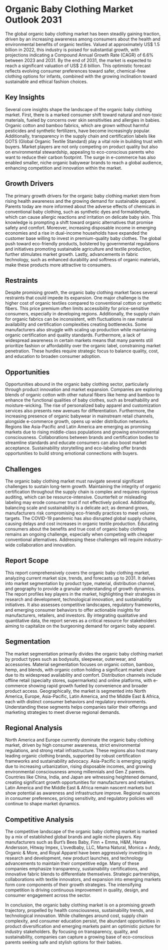 
# Organic Baby Clothing Market Outlook 2031

The global organic baby clothing market has been steadily gaining traction, driven by an increasing awareness among consumers about the health and environmental benefits of organic textiles. Valued at approximately US$ 1.5 billion in 2022, this industry is poised for substantial growth, with projections indicating a Compound Annual Growth Rate (CAGR) of 6.6% between 2023 and 2031. By the end of 2031, the market is expected to reach a significant valuation of US$ 2.6 billion. This optimistic forecast reflects evolving consumer preferences toward safer, chemical-free clothing options for infants, combined with the growing inclination toward sustainable and ethical fashion choices.

## Key Insights

Several core insights shape the landscape of the organic baby clothing market. First, there is a marked consumer shift toward natural and non-toxic materials, fueled by concerns over skin sensitivities and allergies in babies. Organic cotton and bamboo fabrics, which are grown without harmful pesticides and synthetic fertilizers, have become increasingly popular. Additionally, transparency in the supply chain and certification labels like GOTS (Global Organic Textile Standard) play a vital role in building trust with buyers. Market players are not only competing on product quality but also on environmental stewardship, appealing to eco-conscious parents who want to reduce their carbon footprint. The surge in e-commerce has also enabled smaller, niche organic babywear brands to reach a global audience, enhancing competition and innovation within the market.

## Growth Drivers

The primary growth drivers for the organic baby clothing market stem from rising health awareness and the growing demand for sustainable apparel. Parents today are more informed about the adverse effects of chemicals in conventional baby clothing, such as synthetic dyes and formaldehyde, which can cause allergic reactions and irritation on delicate baby skin. This knowledge is prompting a shift toward organic alternatives that promise safety and comfort. Moreover, increasing disposable income in emerging economies and a rise in dual-income households have expanded the customer base willing to invest in premium-quality baby clothes. The global push toward eco-friendly products, bolstered by governmental regulations and initiatives promoting sustainable agriculture and textile production, further stimulates market growth. Lastly, advancements in fabric technology, such as enhanced durability and softness of organic materials, make these products more attractive to consumers.

## Restraints

Despite promising growth, the organic baby clothing market faces several restraints that could impede its expansion. One major challenge is the higher cost of organic textiles compared to conventional cotton or synthetic fibers. This price premium often limits accessibility for price-sensitive consumers, especially in developing regions. Additionally, the supply chain for organic fabrics can be inconsistent, with fluctuations in raw material availability and certification complexities creating bottlenecks. Some manufacturers also struggle with scaling up production while maintaining organic certification and quality standards. Furthermore, a lack of widespread awareness in certain markets means that many parents still prioritize fashion or affordability over the organic label, constraining market penetration. These hurdles require strategic focus to balance quality, cost, and education to broaden consumer adoption.

## Opportunities

Opportunities abound in the organic baby clothing sector, particularly through product innovation and market expansion. Companies are exploring blends of organic cotton with other natural fibers like hemp and bamboo to enhance the functional qualities of baby clothes, such as breathability and moisture-wicking. The rise of personalized baby apparel and customization services also presents new avenues for differentiation. Furthermore, the increasing presence of organic babywear in mainstream retail channels, alongside e-commerce growth, opens up wider distribution networks. Regions like Asia-Pacific and Latin America are emerging as promising markets due to rising middle-class populations and growing environmental consciousness. Collaborations between brands and certification bodies to streamline standards and educate consumers can also boost market acceptance. Sustainability storytelling and eco-labeling offer brands opportunities to build strong emotional connections with buyers.

## Challenges

The organic baby clothing market must navigate several significant challenges to sustain long-term growth. Maintaining the integrity of organic certification throughout the supply chain is complex and requires rigorous auditing, which can be resource-intensive. Counterfeit or misleading labeling may erode consumer trust if not effectively policed. Additionally, balancing scale and sustainability is a delicate act; as demand grows, manufacturers risk compromising eco-friendly practices to meet volume targets. The COVID-19 pandemic has also disrupted global supply chains, causing delays and cost increases in organic textile production. Educating consumers about the benefits and true cost of organic baby clothing remains an ongoing challenge, especially when competing with cheaper conventional alternatives. Addressing these challenges will require industry-wide collaboration and innovation.

## Report Scope

This report comprehensively covers the organic baby clothing market, analyzing current market size, trends, and forecasts up to 2031. It delves into market segmentation by product type, material, distribution channel, and geography to provide a granular understanding of growth dynamics. The report profiles key players in the market, highlighting their strategies in research and development, technological innovation, and sustainability initiatives. It also assesses competitive landscapes, regulatory frameworks, and emerging consumer behaviors to offer actionable insights for manufacturers, retailers, and investors. By integrating qualitative and quantitative data, the report serves as a critical resource for stakeholders aiming to capitalize on the burgeoning demand for organic baby apparel.

## Segmentation

The market segmentation primarily divides the organic baby clothing market by product types such as bodysuits, sleepwear, outerwear, and accessories. Material segmentation focuses on organic cotton, bamboo, hemp, and blends, with organic cotton holding a significant market share due to its widespread availability and comfort. Distribution channels include offline retail (specialty stores, supermarkets) and online platforms, with e-commerce showing rapid growth fueled by convenience and broader product access. Geographically, the market is segmented into North America, Europe, Asia-Pacific, Latin America, and the Middle East & Africa, each with distinct consumer behaviors and regulatory environments. Understanding these segments helps companies tailor their offerings and marketing strategies to meet diverse regional demands.

## Regional Analysis

North America and Europe currently dominate the organic baby clothing market, driven by high consumer awareness, strict environmental regulations, and strong retail infrastructure. These regions also host many leading organic clothing brands, supported by robust certification frameworks and sustainability advocacy. Asia-Pacific is emerging rapidly due to increasing urbanization, rising disposable incomes, and growing environmental consciousness among millennials and Gen Z parents. Countries like China, India, and Japan are witnessing heightened demand, creating significant growth opportunities for manufacturers and retailers. Latin America and the Middle East & Africa remain nascent markets but show potential as awareness and infrastructure improve. Regional nuances in consumer preferences, pricing sensitivity, and regulatory policies will continue to shape market dynamics.

## Competitive Analysis

The competitive landscape of the organic baby clothing market is marked by a mix of established global brands and agile niche players. Key manufacturers such as Burt’s Bees Baby, Finn + Emma, H&M, Hanna Andersson, Hitway Impex, L’ovedbaby, LLC, Mama Natural, Monica + Andy, Organic & More, and Royal Apparel have been aggressively investing in research and development, new product launches, and technology advancements to maintain their competitive edge. Many of these companies emphasize transparency, sustainability certifications, and innovative fabric blends to differentiate themselves. Strategic partnerships, collaborations with textile innovators, and expansion into emerging markets form core components of their growth strategies. The intensifying competition is driving continuous improvement in quality, design, and consumer engagement across the sector.

In conclusion, the organic baby clothing market is on a promising growth trajectory, propelled by health consciousness, sustainability trends, and technological innovation. While challenges around cost, supply chain complexity, and consumer education persist, the abundant opportunities in product diversification and emerging markets paint an optimistic picture for industry stakeholders. By focusing on transparency, quality, and sustainability, companies can capture a growing base of eco-conscious parents seeking safe and stylish options for their babies.
